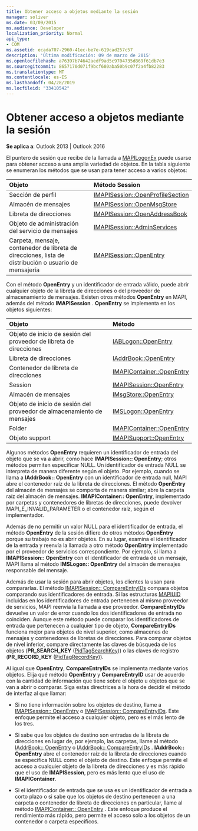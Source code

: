 ```yaml
---
title: Obtener acceso a objetos mediante la sesión
manager: soliver
ms.date: 03/09/2015
ms.audience: Developer
localization_priority: Normal
api_type:
- COM
ms.assetid: ecada707-2960-41ec-be7e-619cad257c57
description: 'Última modificación: 09 de marzo de 2015'
ms.openlocfilehash: a76397b74642aedf9ad5c9704735d869f61db7e3
ms.sourcegitcommit: 8657170d071f9bcf680aba50b9c07f2a4fb82283
ms.translationtype: MT
ms.contentlocale: es-ES
ms.lasthandoff: 04/28/2019
ms.locfileid: "33410542"
---
```

# <a name="accessing-objects-by-using-the-session"></a>Obtener acceso a objetos mediante la sesión

  
  
**Se aplica a**: Outlook 2013 | Outlook 2016 
  
El puntero de sesión que recibe de la llamada a [MAPILogonEx](mapilogonex.md) puede usarse para obtener acceso a una amplia variedad de objetos. En la tabla siguiente se enumeran los métodos que se usan para tener acceso a varios objetos: 
  
|**Objeto**|**Método Session**|
|:-----|:-----|
|Sección de perfil  <br/> |[IMAPISession::OpenProfileSection](imapisession-openprofilesection.md) <br/> |
|Almacén de mensajes  <br/> |[IMAPISession::OpenMsgStore](imapisession-openmsgstore.md) <br/> |
|Libreta de direcciones  <br/> |[IMAPISession::OpenAddressBook](imapisession-openaddressbook.md) <br/> |
|Objeto de administración del servicio de mensajes  <br/> |[IMAPISession::AdminServices](imapisession-adminservices.md) <br/> |
|Carpeta, mensaje, contenedor de libreta de direcciones, lista de distribución o usuario de mensajería  <br/> |[IMAPISession::OpenEntry](imapisession-openentry.md) <br/> |
   
Con el método **OpenEntry** y un identificador de entrada válido, puede abrir cualquier objeto de la libreta de direcciones o del proveedor de almacenamiento de mensajes. Existen otros métodos **OpenEntry** en MAPI, además del método **IMAPISession** . **OpenEntry** se implementa en los objetos siguientes: 
  
|**Objeto**|**Método**|
|:-----|:-----|
|Objeto de inicio de sesión del proveedor de libreta de direcciones  <br/> |[IABLogon::OpenEntry](iablogon-openentry.md) <br/> |
|Libreta de direcciones  <br/> |[IAddrBook::OpenEntry](iaddrbook-openentry.md) <br/> |
|Contenedor de libreta de direcciones  <br/> |[IMAPIContainer::OpenEntry](imapicontainer-openentry.md) <br/> |
|Session  <br/> |[IMAPISession::OpenEntry](imapisession-openentry.md) <br/> |
|Almacén de mensajes  <br/> |[IMsgStore::OpenEntry](imsgstore-openentry.md) <br/> |
|Objeto de inicio de sesión del proveedor de almacenamiento de mensajes  <br/> |[IMSLogon::OpenEntry](imslogon-openentry.md) <br/> |
|Folder  <br/> |[IMAPIContainer::OpenEntry](imapicontainer-openentry.md) <br/> |
|Objeto support  <br/> |[IMAPISupport::OpenEntry](imapisupport-openentry.md) <br/> |
   
Algunos métodos **OpenEntry** requieren un identificador de entrada del objeto que se va a abrir, como hace **IMAPISession:: OpenEntry**; otros métodos permiten especificar NULL. Un identificador de entrada NULL se interpreta de manera diferente según el objeto. Por ejemplo, cuando se llama a **IAddrBook:: OpenEntry** con un identificador de entrada null, MAPI abre el contenedor raíz de la libreta de direcciones. El método **OpenEntry** del almacén de mensajes se comporta de manera similar; abre la carpeta raíz del almacén de mensajes. **IMAPIContainer:: OpenEntry**, implementado por carpetas y contenedores de libretas de direcciones, puede devolver MAPI_E_INVALID_PARAMETER o el contenedor raíz, según el implementador. 
  
Además de no permitir un valor NULL para el identificador de entrada, el método **OpenEntry** de la sesión difiere de otros métodos **OpenEntry** porque su trabajo no es abrir objetos. En su lugar, examina el identificador de la entrada y reenvía la llamada a otro método **OpenEntry** implementado por el proveedor de servicios correspondiente. Por ejemplo, si llama a **IMAPISession:: OpenEntry** con el identificador de entrada de un mensaje, MAPI llama al método **IMSLogon:: OpenEntry** del almacén de mensajes responsable del mensaje. 
  
Además de usar la sesión para abrir objetos, los clientes la usan para compararlas. El método [IMAPISession:: CompareEntryIDs](imapisession-compareentryids.md) compara objetos comparando sus identificadores de entrada. Si las estructuras [MAPIUID](mapiuid.md) incluidas en los identificadores de entrada pertenecen al mismo proveedor de servicios, MAPI reenvía la llamada a ese proveedor. **CompareEntryIDs** devuelve un valor de error cuando los dos identificadores de entrada no coinciden. Aunque este método puede comparar los identificadores de entrada que pertenecen a cualquier tipo de objeto, **CompareEntryIDs** funciona mejor para objetos de nivel superior, como almacenes de mensajes y contenedores de libretas de direcciones. Para comparar objetos de nivel inferior, compare directamente las claves de búsqueda de los objetos (**PR_SEARCH_KEY** ([PidTagSearchKey](pidtagsearchkey-canonical-property.md))) o las claves de registro (**PR_RECORD_KEY** ([PidTagRecordKey](pidtagrecordkey-canonical-property.md))). 
  
Al igual que **OpenEntry**, **CompareEntryIDs** se implementa mediante varios objetos. Elija qué método **OpenEntry** y **CompareEntryID** usar de acuerdo con la cantidad de información que tiene sobre el objeto u objetos que se van a abrir o comparar. Siga estas directrices a la hora de decidir el método de interfaz al que llamar: 
  
- Si no tiene información sobre los objetos de destino, llame a [IMAPISession:: OpenEntry](imapisession-openentry.md) o [IMAPISession:: CompareEntryIDs](imapisession-compareentryids.md). Este enfoque permite el acceso a cualquier objeto, pero es el más lento de los tres.
    
- Si sabe que los objetos de destino son entradas de la libreta de direcciones en lugar de, por ejemplo, las carpetas, llame al método [IAddrBook:: OpenEntry](iaddrbook-openentry.md) o [IAddrBook:: CompareEntryIDs](iaddrbook-compareentryids.md) . **IAddrBook:: OpenEntry** abre el contenedor raíz de la libreta de direcciones cuando se especifica NULL como el objeto de destino. Este enfoque permite el acceso a cualquier objeto de la libreta de direcciones y es más rápido que el uso de **IMAPISession**, pero es más lento que el uso de **IMAPIContainer**.
    
- Si el identificador de entrada que se usa es un identificador de entrada a corto plazo o si sabe que los objetos de destino pertenecen a una carpeta o contenedor de libreta de direcciones en particular, llame al método [IMAPIContainer:: OpenEntry](imapicontainer-openentry.md) . Este enfoque produce el rendimiento más rápido, pero permite el acceso solo a los objetos de un contenedor o carpeta específicos. 
    

